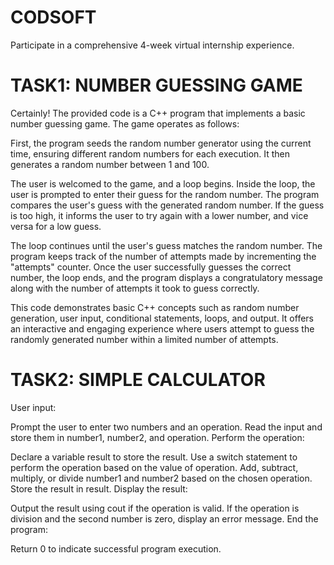 # CODSOFT

Participate in a comprehensive 4-week virtual internship experience.

# TASK1: NUMBER GUESSING GAME
Certainly! The provided code is a C++ program that implements a basic number guessing game. The game operates as follows:

First, the program seeds the random number generator using the current time, ensuring different random numbers for each execution. It then generates a random number between 1 and 100.

The user is welcomed to the game, and a loop begins. Inside the loop, the user is prompted to enter their guess for the random number. The program compares the user's guess with the generated random number. If the guess is too high, it informs the user to try again with a lower number, and vice versa for a low guess.

The loop continues until the user's guess matches the random number. The program keeps track of the number of attempts made by incrementing the "attempts" counter. Once the user successfully guesses the correct number, the loop ends, and the program displays a congratulatory message along with the number of attempts it took to guess correctly.

This code demonstrates basic C++ concepts such as random number generation, user input, conditional statements, loops, and output. It offers an interactive and engaging experience where users attempt to guess the randomly generated number within a limited number of attempts.


# TASK2: SIMPLE CALCULATOR

User input:

Prompt the user to enter two numbers and an operation.
Read the input and store them in number1, number2, and operation.
Perform the operation:

Declare a variable result to store the result.
Use a switch statement to perform the operation based on the value of operation.
Add, subtract, multiply, or divide number1 and number2 based on the chosen operation.
Store the result in result.
Display the result:

Output the result using cout if the operation is valid.
If the operation is division and the second number is zero, display an error message.
End the program:

Return 0 to indicate successful program execution.

